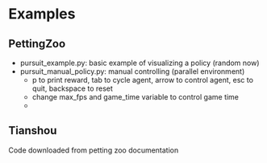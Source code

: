 # Examples

## PettingZoo
- pursuit_example.py: basic example of visualizing a policy (random now)
- pursuit_manual_policy.py: manual controlling (parallel environment)
    - p to print reward, tab to cycle agent, arrow to control agent, esc to quit, backspace to reset
    - change max_fps and game_time variable to control game time
    - 


## Tianshou
Code downloaded from petting zoo documentation

